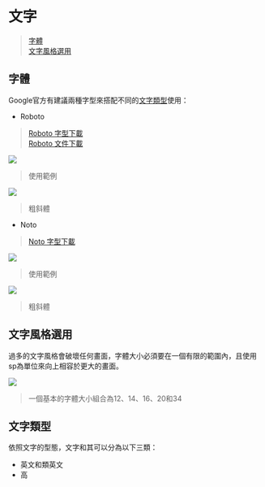 # 文字

> [字體](#字體)  
> [文字風格選用](#文字風格選用)

## 字體
Google官方有建議兩種字型來搭配不同的[文字類型](#文字類型)使用：

* Roboto

> [Roboto 字型下載](http://material-design.storage.googleapis.com/publish/material_v_4/material_ext_publish/0B0J8hsRkk91LRjU4U1NSeXdjd1U/RobotoTTF.zip)  
> [Roboto 文件下載](http://material-design.storage.googleapis.com/publish/material_v_4/material_ext_publish/0B0J8hsRkk91LRjU4U1NSeXdjd1U/RobotoTTF.zip)

![](http://material-design.storage.googleapis.com/publish/material_v_4/material_ext_publish/0Bx4BSt6jniD7SW9CUzR4MnRpOTg/style_typography_roboto1.png)
> <p style="font-size: 12sp">使用範例</p>

![](http://material-design.storage.googleapis.com/publish/material_v_4/material_ext_publish/0Bx4BSt6jniD7ZHlGSHpsMjU5YmM/style_typography_weights1.png)
> <p style="font-size: 12sp">粗斜體</p>

* Noto

> [Noto 字型下載](http://www.google.com/get/noto)

![](http://material-design.storage.googleapis.com/publish/material_v_4/material_ext_publish/0B_udO5B8pzrzcWkwSW11bkstZEU/style_typography_noto1.png)
> <p style="font-size: 12sp">使用範例</p>

![](http://material-design.storage.googleapis.com/publish/material_v_4/material_ext_publish/0B_udO5B8pzrzdFA4NUh2TG1rT1E/style_typography_weight1.png)
> <p style="font-size: 12sp">粗斜體</p>

## 文字風格選用
過多的文字風格會破壞任何畫面，字體大小必須要在一個有限的範圍內，且使用sp為單位來向上相容於更大的畫面。

![](http://material-design.storage.googleapis.com/publish/material_v_4/material_ext_publish/0Bzhp5Z4wHba3alhXZ2pPWGk3Zjg/style_typography_styles_scale.png)

> <p style="font-size: 12sp">一個基本的字體大小組合為12、14、16、20和34</p>



## 文字類型
依照文字的型態，文字和其可以分為以下三類：
* 英文和類英文
* 高